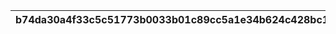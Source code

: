 |b74da30a4f33c5c51773b0033b01c89cc5a1e34b624c428bc12846ba358c5d8c|0faa20b769d7eecb8211a89b9de10b4bc2d86bd5e1d046b3e9a50312ac205bea|c9e07eb5b68776145e30b88b3fb3ee84891ba5577d4ea95e3419620441225df7|d680760acc5fbdfb6b23a8fb7dead4b663bbefa7caa173e357f48efedddee261|97ba3a11f95f1ced618dbf69830ee47df74a4629b36ed9814457d76d9d6c7dc9|
| --- | --- | --- | --- | --- |
